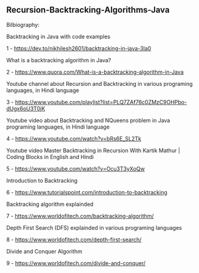 ## Recursion-Backtracking-Algorithms-Java


Bilbiography:

Backtracking in Java with code examples

1 - https://dev.to/nikhilesh2601/backtracking-in-java-3la0

What is a backtracking algorithm in Java?

2 - https://www.quora.com/What-is-a-backtracking-algorithm-in-Java

Youtube channel about Recursion and Backtracking in various programing languages, in Hindi language

3 - https://www.youtube.com/playlist?list=PLQ7ZAf76c0ZMzC9OHPbo-dUgx6oU3T0jK

Youtube video about Backtracking and NQueens problem in Java programing languages, in Hindi language

4 - https://www.youtube.com/watch?v=bRs6E_SL2Tk

Youtube video Master Backtracking in Recursion With Kartik Mathur | Coding Blocks in English and Hindi

5 - https://www.youtube.com/watch?v=Ocu3T3yXoQw

Introduction to Backtracking

6 - https://www.tutorialspoint.com/introduction-to-backtracking

Backtracking algorithm explainded

7 - https://www.worldofitech.com/backtracking-algorithm/

Depth First Search (DFS) explainded in various programing languages

8 - https://www.worldofitech.com/depth-first-search/

Divide and Conquer Algorithm

9 - https://www.worldofitech.com/divide-and-conquer/

